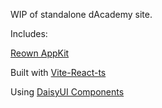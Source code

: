 WIP of standalone dAcademy site.

Includes:

[Reown AppKit](https://docs.reown.com/appkit/overview)

Built with [Vite-React-ts](https://vite.dev/guide/)

Using [DaisyUI Components](https://daisyui.com/)
